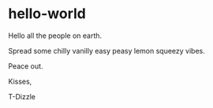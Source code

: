 # hello-world

Hello all the people on earth.

Spread some chilly vanilly easy peasy lemon squeezy vibes.

Peace out. 

Kisses,

T-Dizzle

